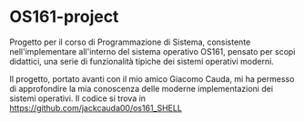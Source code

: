 # OS161-project
Progetto per il corso di Programmazione di Sistema, consistente nell'implementare all'interno del sistema operativo OS161, pensato per scopi didattici, una serie di funzionalità tipiche dei sistemi operativi moderni.

Il progetto, portato avanti con il mio amico Giacomo Cauda, mi ha permesso di approfondire la mia conoscenza delle moderne implementazioni dei sistemi operativi.
Il codice si trova in https://github.com/jackcauda00/os161_SHELL
